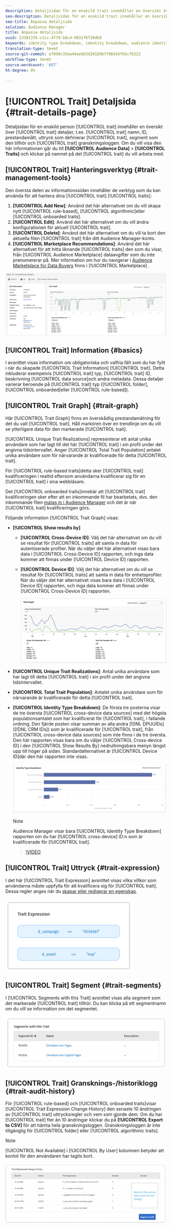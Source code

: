 ```yaml
---
description: Detaljsidan för en enskild trait innehåller en översikt över information som trait name, ID, performance metrics, expressions som definierar trait, segments som den tillhör och trait Audit log. Om du vill visa den här informationen går du till Målgruppsdata > Traits och klickar på namnet på den trait som du vill arbeta med.
seo-description: Detaljsidan för en enskild trait innehåller en översikt över information som trait name, ID, performance metrics, expressions som definierar trait, segments som den tillhör och trait Audit log. Om du vill visa den här informationen går du till Målgruppsdata > Traits och klickar på namnet på den trait du vill arbeta med.
seo-title: Anpassa detaljsida
solution: Audience Manager
title: Anpassa detaljsida
uuid: 23301376-c1cc-4778-b8c4-9831f6739db9
keywords: identity type breakdown, identity breakdown, audience identity reporting, cross-device, cross-device ID, device ID
translation-type: tm+mt
source-git-commit: ef098c35da49ae663d201b9b7f96034fb5c76323
workflow-type: tm+mt
source-wordcount: '657'
ht-degree: 0%

---
```



# [!UICONTROL Trait] Detaljsida {#trait-details-page}

Detaljsidan för en enskild person [!UICONTROL trait] innehåller en översikt över [!UICONTROL trait] detaljer, t.ex. [!UICONTROL trait] namn, ID, prestandamått, uttryck som definierar [!UICONTROL trait], segment som den tillhör och [!UICONTROL trait] granskningsloggen. Om du vill visa den här informationen går du till **[!UICONTROL Audience Data]** > **[!UICONTROL Traits]** och klickar på namnet på det [!UICONTROL trait] du vill arbeta med.

## [!UICONTROL Trait] Hanteringsverktyg {#trait-management-tools}

Den översta delen av informationssidan innehåller de verktyg som du kan använda för att hantera dina [!UICONTROL trait] [!UICONTROL traits]:

1. **[!UICONTROL Add New]**: Använd det här alternativet om du vill skapa nytt [!UICONTROL rule-based], [!UICONTROL algorithmic]eller [!UICONTROL onboarded traits].
2. **[!UICONTROL Edit]**: Använd det här alternativet om du vill ändra konfigurationen för aktuell [!UICONTROL trait].
3. **[!UICONTROL Delete]**: Använd det här alternativet om du vill ta bort den aktuella filen [!UICONTROL trait] från ditt Audience Manager-konto.
4. **[!UICONTROL Marketplace Recommendations]**: Använd det här alternativet för att hitta liknande [!UICONTROL traits] den som du visar, från [!UICONTROL Audience Marketplace] dataavgifter som du inte prenumererar på. Mer information om hur du navigerar i [Audience Marketplace for Data Buyers](../audience-marketplace/marketplace-data-buyers/marketplace-data-buyers.md) finns i [!UICONTROL Marketplace] .

![grundläggande information](assets/basic-trait-information.png)

## [!UICONTROL Trait] Information {#basics}

I avsnittet visas information om obligatoriska och valfria fält som du har fyllt i när du skapade [!UICONTROL Trait Information] [!UICONTROL trait]. Detta inkluderar exempelvis [!UICONTROL trait] typ, [!UICONTROL trait] ID, beskrivning [!UICONTROL data source]och andra metadata. Dessa detaljer varierar beroende på [!UICONTROL trait] typ ([!UICONTROL folder], [!UICONTROL onboarded]eller [!UICONTROL rule-based]).

## [!UICONTROL Trait Graph] {#trait-graph}

Här [!UICONTROL Trait Graph] finns en överskådlig prestandamätning för det du valt [!UICONTROL trait]. Håll markören över en trendlinje om du vill se ytterligare data för den markerade [!UICONTROL trait].

[!UICONTROL Unique Trait Realizations] representerar ett antal unika användare som har lagt till det här [!UICONTROL trait] i sin profil under det angivna tidsintervallet. Anger [!UICONTROL Total Trait Population] antalet unika användare som för närvarande är kvalificerade för detta [!UICONTROL trait].

För [!UICONTROL rule-based traits]detta sker [!UICONTROL trait] kvalificeringen i realtid eftersom användarna kvalificerar sig för en [!UICONTROL trait] i sina webbläsare.

Det [!UICONTROL onboarded traits]innebär att [!UICONTROL trait] kvalificeringen sker efter att en inkommande fil har bearbetats, dvs. den inkommande filen [matas in i Audience Manager](../../faq/faq-inbound-data-ingestion.md) och det är när [!UICONTROL trait] kvalificeringen görs.

Följande information [!UICONTROL Trait Graph] visas:

* **[!UICONTROL Show results by]**
   * **[!UICONTROL Cross-Device ID]**: Välj det här alternativet om du vill se resultat för [!UICONTROL traits] att samla in data för autentiserade profiler. När du väljer det här alternativet visas bara data i [!UICONTROL Cross-Device ID] rapporten, och inga data kommer att finnas under [!UICONTROL Device ID] rapporten.
   * **[!UICONTROL Device ID]**: Välj det här alternativet om du vill se resultat för [!UICONTROL traits] att samla in data för enhetsprofiler. När du väljer det här alternativet visas bara data i [!UICONTROL Device ID] rapporten, och inga data kommer att finnas under [!UICONTROL Cross-Device ID] rapporten.

      ![trait-graph](assets/trait-summary.gif)

* **[!UICONTROL Unique Trait Realizations]**: Antal unika användare som har lagt till detta [!UICONTROL trait] i sin profil under det angivna tidsintervallet.
* **[!UICONTROL Total Trait Population]**: Antalet unika användare som för närvarande är kvalificerade för detta [!UICONTROL trait].

* **[!UICONTROL Identity Type Breakdown]**: De första tre posterna visar de tre översta [!UICONTROL cross-device data sources] med det högsta populationsantalet som har kvalificerat för [!UICONTROL trait], i fallande ordning. Den fjärde posten visar summan av alla andra [!DNL DPUUIDs] ([!DNL CRM IDs]) som är kvalificerade för [!UICONTROL trait], från [!UICONTROL cross-device data sources] som inte finns i de tre översta. Den här rapporten visas bara om du väljer [!UICONTROL Cross-device ID] i den [!UICONTROL Show Results By] nedrullningsbara menyn längst upp till höger på sidan. Standardalternativet är [!UICONTROL Device ID]där den här rapporten inte visas.

   ![trait-graph](assets/trait-identity.png)

   >[!NOTE]
   >
   >Audience Manager visar bara [!UICONTROL Identity Type Breakdown] rapporten om du har [!UICONTROL cross-device] ID:n som är kvalificerade för [!UICONTROL trait].

   >[!VIDEO](https://video.tv.adobe.com/v/27977/)

## [!UICONTROL Trait] Uttryck {#trait-expression}

I det här [!UICONTROL Trait Expression] avsnittet visas vilka villkor som användarna måste uppfylla för att kvalificera sig för [!UICONTROL trait]. Dessa regler anges när du [skapar eller redigerar en egenskap](../../features/traits/about-trait-builder.md).

![](assets/traitExpression.png)

## [!UICONTROL Trait] Segment {#trait-segments}

I [!UICONTROL Segments with this Trait] avsnittet visas alla segment som det markerade [!UICONTROL trait] tillhör. Du kan klicka på ett segmentnamn om du vill se information om det segmentet.

![](assets/traitSegments.png)

## [!UICONTROL Trait] Gransknings-/historiklogg {#trait-audit-history}

För [!UICONTROL rule-based] och [!UICONTROL onboarded traits]visar [!UICONTROL Trait Expression Change History] den senaste 10 ändringen av [!UICONTROL trait] uttrycksregler och vem som gjorde dem. Om du har [!UICONTROL trait] fler än 10 ändringar klickar du på **[!UICONTROL Export to CSV]** för att hämta hela granskningsloggen. Granskningsloggen är inte tillgänglig för [!UICONTROL folder] eller [!UICONTROL algorithmic traits].

>[!NOTE]
>
>[!UICONTROL Not Available] i [!UICONTROL By User] kolumnen betyder att kontot för den användaren har tagits bort.

![](assets/traitHistory.png)